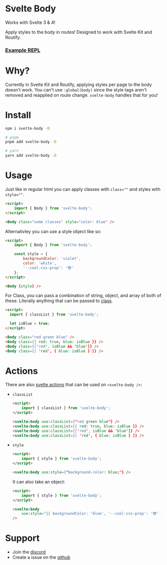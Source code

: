 # Svelte Body

Works with Svelte 3 & 4!

Apply styles to the body in routes! Designed to work with Svelte Kit and Routify.

### [Example REPL](https://svelte.dev/repl/7d04a8d3131c46b5b188744dc86c0fb5?version=3.42.4)

# Why?

Currently in Svelte Kit and Routify, applying styles per page to the body doesn't work. You can't use `:global(body)` since the style tags aren't removed and reapplied on route change. `svelte-body` handles that for you!

# Install

```bash
npm i svelte-body -D

# pnpm
pnpm add svelte-body -D

# yarn
yarn add svelte-body -D
```

# Usage

Just like in regular html you can apply classes with `class=""` and styles with `style=""`.

```html
<script>
    import { Body } from 'svelte-body';
</script>

<Body class="some classes" style="color: blue" />
```

Alternativley you can use a style object like so:

```html
<script>
    import { Body } from 'svelte-body';

    const style = {
        backgroundColor: 'violet',
        color: 'white',
        '--cool-css-prop': '😎'
    };
</script>

<Body {style} />
```

For Class, you can pass a combination of string, object, and array of both of these. Literally anything that can be passed to [class](https://github.com/lukeed/clsx).

```html
<script>
  import { classList } from 'svelte-body';

  let isBlue = true;
</script>

<Body class="red green blue" />
<Body class={{ red: true, blue: isBlue }} />
<Body class={['red', isBlue && 'blue']} />
<Body class={[ 'red', { blue: isBlue } ]} />
```

# Actions

There are also [svelte actions](https://svelte.dev/docs#use_action) that can be used on `<svelte:body />`:

-   `classList`

    ```html
    <script>
        import { classList } from 'svelte-body';
    </script>

    <svelte:body use:classList={"red green blue"} />
    <svelte:body use:classList={{ red: true, blue: isBlue }} />
    <svelte:body use:classList={['red', isBlue && 'blue']} />
    <svelte:body use:classList={[ 'red', { blue: isBlue } ]} />
    ```

-   `style`

    ```html
    <script>
        import { style } from 'svelte-body';
    </script>

    <svelte:body use:style={"background-color: blue;"} />
    ```

    It can also take an object:

    ```html
    <script>
        import { style } from 'svelte-body';
    </script>

    <svelte:body
        use:style="{{ backgroundColor: 'blue', '--cool-css-prop': '😎' }}"
    />
    ```

# Support

-   Join the [discord](https://discord.gg/2Vd4wAjJnm)<br>
-   Create a issue on the [github](https://github.com/ghostdevv/svelte-body)
